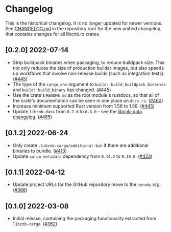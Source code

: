 # Changelog

This is the historical changelog. It is no longer updated for newer versions. See [CHANGELOG.md](../CHANGELOG.md) in the
repository root for the new unified changelog that contains changes for all libcnb.rs crates.

## [0.2.0] 2022-07-14

- Strip buildpack binaries when packaging, to reduce buildpack size. This not only reduces the size of production builder images, but also speeds up workflows that involve non-release builds (such as integration tests). ([#445](https://github.com/heroku/libcnb.rs/pull/445))
- The type of the `cargo_env` argument to `build::build_buildpack_binaries` and `build::build_binary` has changed. ([#445](https://github.com/heroku/libcnb.rs/pull/445))
- Use the crate's `README.md` as the root module's rustdocs, so that all of the crate's documentation can be seen in one place on `docs.rs`. ([#460](https://github.com/heroku/libcnb.rs/pull/460))
- Increase minimum supported Rust version from 1.58 to 1.59. ([#445](https://github.com/heroku/libcnb.rs/pull/445))
- Update `libcnb-data` from `0.7.0` to `0.8.0` - see the [libcnb-data changelog](../libcnb-data/HISTORICAL_CHANGELOG.md#080-2022-07-14). ([#465](https://github.com/heroku/libcnb.rs/pull/465))

## [0.1.2] 2022-06-24

- Only create `.libcnb-cargo/additional-bin` if there are additional binaries to bundle. ([#413](https://github.com/heroku/libcnb.rs/pull/413))
- Update `cargo_metadata` dependency from `0.14.2` to `0.15.0`. ([#423](https://github.com/heroku/libcnb.rs/pull/423))

## [0.1.1] 2022-04-12

- Update project URLs for the GitHub repository move to the `heroku` org. ([#388](https://github.com/heroku/libcnb.rs/pull/388))

## [0.1.0] 2022-03-08

- Initial release, containing the packaging functionality extracted from `libcnb-cargo`. ([#362](https://github.com/heroku/libcnb.rs/pull/362))
